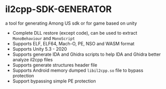 # il2cpp-SDK-GENERATOR
a tool for generating Among US sdk or for game based on unity

* Complete DLL restore (except code), can be used to extract `MonoBehaviour` and `MonoScript`
* Supports ELF, ELF64, Mach-O, PE, NSO and WASM format
* Supports Unity 5.3 - 2020
* Supports generate IDA and Ghidra scripts to help IDA and Ghidra better analyze il2cpp files
* Supports generate structures header file
* Supports Android memory dumped `libil2cpp.so` file to bypass protection
* Support bypassing simple PE protection

